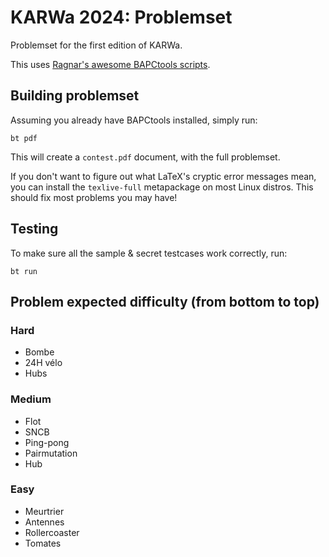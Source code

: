 # KARWa 2024: Problemset

Problemset for the first edition of KARWa.

This uses [Ragnar's awesome BAPCtools scripts](https://github.com/RagnarGrootKoerkamp/BAPCtools).

## Building problemset

Assuming you already have BAPCtools installed, simply run:

```console
bt pdf
```

This will create a `contest.pdf` document, with the full problemset.

If you don't want to figure out what LaTeX's cryptic error messages mean, you can install the `texlive-full` metapackage on most Linux distros.
This should fix most problems you may have!

## Testing

To make sure all the sample & secret testcases work correctly, run:

```console
bt run
```

## Problem expected difficulty (from bottom to top)
### Hard
- Bombe
- 24H vélo
- Hubs

### Medium
- Flot
- SNCB
- Ping-pong
- Pairmutation
- Hub

### Easy
- Meurtrier
- Antennes
- Rollercoaster
- Tomates
